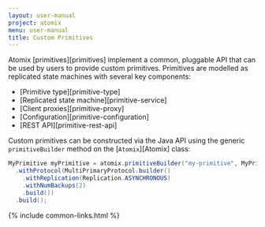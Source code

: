 ```yaml
---
layout: user-manual
project: atomix
menu: user-manual
title: Custom Primitives
---
```


Atomix [primitives][primitives] implement a common, pluggable API that can be used by users to provide custom primitives. Primitives are modelled as replicated state machines with several key components:
* [Primitive type][primitive-type]
* [Replicated state machine][primitive-service]
* [Client proxies][primitive-proxy]
* [Configuration][primitive-configuration]
* [REST API][primitive-rest-api]

Custom primitives can be constructed via the Java API using the generic `primitiveBuilder` method on the [`Atomix`][Atomix] class:

```java
MyPrimitive myPrimitive = atomix.primitiveBuilder("my-primitive", MyPrimitiveType.instance())
  .withProtocol(MultiPrimaryProtocol.builder()
    .withReplication(Replication.ASYNCHRONOUS)
    .withNumBackups(2)
    .build())
  .build();
```

{% include common-links.html %}
